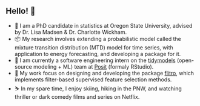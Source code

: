 ## Hello! 👋

- 🦫 I am a PhD candidate in statistics at Oregon State University, advised by Dr. Lisa Madsen & Dr. Charlotte Wickham. 
- 📦 My research involves extending a probabilistic model called the mixture transition distribution (MTD) model for time series, with application to energy forecasting, and developing a package for it. 
- 🌌 I am currently a software engineering intern on the [tidymodels](https://www.tidymodels.org) (open-source modeling + ML) team at [Posit](https://posit.co) (formaly RStudio).
- 🤖 My work focus on designing and developing the package [flitro](https://github.com/tidymodels/filtro), which implements filter-based supervised feature selection methods. 
- ⛷️ In my spare time, I enjoy skiing, hiking in the PNW, and watching thriller or dark comedy films and series on Netflix. 

